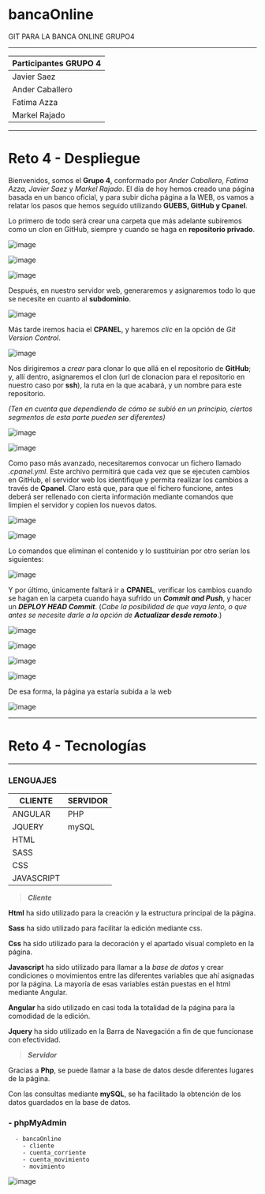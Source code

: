 # bancaOnline
GIT PARA LA BANCA ONLINE GRUPO4
___
| Participantes  GRUPO 4|
|---------------|
|Javier Saez |
|Ander Caballero |
|Fatima Azza |
|Markel Rajado |
---


# Reto 4 - Despliegue


Bienvenidos, somos el **Grupo 4**, conformado por _Ander Caballero, Fatima Azza, Javier Saez_ y _Markel Rajado_. El día de hoy hemos creado una página basada en un banco oficial, y para subir dicha página a la WEB, os vamos a relatar los pasos que hemos seguido utilizando **GUEBS, GitHub y Cpanel**.

Lo primero de todo será crear una carpeta que más adelante subiremos como un clon en GitHub, siempre y cuando se haga en **repositorio privado**.


![image](https://user-images.githubusercontent.com/95285796/212898026-f769683e-1775-49ff-8080-94444a378282.png)

![image](https://user-images.githubusercontent.com/95285796/212898120-3753184d-07ff-47f3-98e2-b6bfb05c4fe7.png)

![image](https://user-images.githubusercontent.com/95285796/212898141-6f120ecb-c982-4254-a03b-469ff5a5b3c6.png)








Después, en nuestro servidor web, generaremos y asignaremos todo lo que se necesite en cuanto al **subdominio**. 
 
![image](https://user-images.githubusercontent.com/95285796/212898195-afeef8b1-2bdf-4072-9cd1-a8c191330a13.png)


Más tarde iremos hacia el **CPANEL**, y haremos _clic_ en la opción de _Git Version Control_.

![image](https://user-images.githubusercontent.com/95285796/212898207-0cd7ea3d-5714-4081-a4ac-14ebb33951e0.png)








Nos dirigiremos a _crear_ para clonar lo que allá en el repositorio de **GitHub**; y, allí dentro, asignaremos el clon (url de clonacion para el repositorio en nuestro caso por **ssh**), la ruta en la que acabará, y un nombre para este repositorio. 

_(Ten en cuenta que dependiendo de cómo se subió en un principio, ciertos segmentos de esta parte pueden ser diferentes)_

![image](https://user-images.githubusercontent.com/95285796/212898316-d85e265a-0f13-4e39-afe3-dae916a49d61.png)

![image](https://user-images.githubusercontent.com/95285796/212898328-5f7fc784-1948-42c8-a409-bc609b3a33a7.png)








Como paso más avanzado, necesitaremos convocar un fichero llamado _.cpanel.yml_. Este archivo permitirá que cada vez que se ejecuten cambios en GitHub, el servidor web los identifique y permita realizar los cambios a través de **Cpanel**. Claro está que, para que el fichero funcione, antes deberá ser rellenado con cierta información mediante comandos que limpien el servidor y copien los nuevos datos.

![image](https://user-images.githubusercontent.com/95285796/212898404-032473db-3910-49e6-b4c7-81d10c1b9bd1.png)

![image](https://user-images.githubusercontent.com/95285796/212898685-f95acc7c-48aa-445a-a41e-289bedbe062e.png)






Lo comandos que eliminan el contenido y lo sustituirían por otro serían los siguientes:

![image](https://user-images.githubusercontent.com/95285796/212898730-3914e4b0-844d-4f70-9eb6-d289dd4e8cfe.png)





Y por último, únicamente faltará ir a **CPANEL**, verificar los cambios cuando se hagan en la carpeta cuando haya sufrido un ***Commit and Push***, y hacer un ***DEPLOY HEAD Commit***. (_Cabe la posibilidad de que vaya lento, o que antes se necesite darle a la opción de_ ***Actualizar desde remoto***.)

![image](https://user-images.githubusercontent.com/95285796/212898756-c3a3304b-0c22-4d19-bfae-8ef7f7f31da5.png)

![image](https://user-images.githubusercontent.com/95285796/212898768-59ad6e8a-61d8-4b73-a692-f7eac3d93fcf.png)

![image](https://user-images.githubusercontent.com/95285796/212898800-5b924fa6-7f1b-4138-9d35-756ecee355c3.png)

![image](https://user-images.githubusercontent.com/95285579/213389207-22175620-ce18-41f4-b3d8-484bcd0a25c6.png)



De esa forma, la página ya estaría subida a la web

![image](https://user-images.githubusercontent.com/95285796/212898861-7a3f7afa-35c8-437c-ba66-0ac5d99dfcec.png)




---

# Reto 4 - Tecnologías

___
### LENGUAJES
| **CLIENTE** | **SERVIDOR** |
|---------------|---------------|
|ANGULAR |PHP |
|JQUERY |mySQL |
|HTML |
|SASS |
|CSS |
|JAVASCRIPT |




>***Cliente***

**Html** ha sido utilizado para la creación y la estructura principal de la página.

**Sass** ha sido utilizado para facilitar la edición mediante css.

**Css** ha sido utilizado para la decoración y el apartado visual completo en la página.

**Javascript** ha sido utilizado para llamar a la *base de datos* y crear condiciones o movimientos entre las diferentes variables que ahí asignadas por la página. La mayoría de esas variables están puestas en el html mediante Angular.

**Angular** ha sido utilizado en casi toda la totalidad de la página para la comodidad de la edición.

**Jquery** ha sido utilizado en la Barra de Navegación a fin de que funcionase con efectividad.


>***Servidor***

Gracias a **Php**, se puede llamar a la base de datos desde diferentes lugares de la página.

Con las consultas mediante **mySQL**, se ha facilitado la obtención de los datos guardados en la base de datos.





### - phpMyAdmin
      - bancaOnline
        - cliente
        - cuenta_corriente
        - cuenta_movimiento
        - movimiento
        
![image](https://user-images.githubusercontent.com/95285796/213404780-3e59d525-7422-46d3-ad68-e09133e28adf.png)


